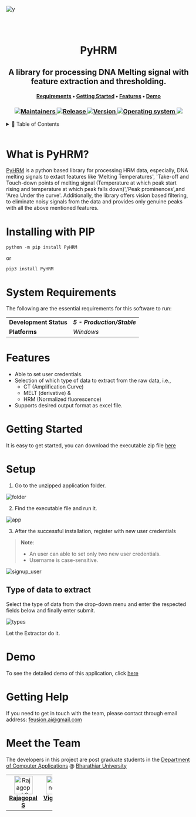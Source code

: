 ![y](https://user-images.githubusercontent.com/80576855/233824868-99358619-cc04-415c-9f55-94d105fa8d3d.png)
<div align="center">
    <br>
        <a href="" width="250px" height="250px" alt="Software_E-logo"></a>
      <br>
    <h1>PyHRM</h1>
    <h2><b>A library for processing DNA Melting signal with feature extraction and thresholding.</b></h2>
        <h4>
        <a href="#system-requirements">Requirements</a>
        •
        <a href="#getting-started">Getting Started</a>
        •
        <a href="#features">Features</a>
        •
        <a href="#demo">Demo</a>
    </h4>
    <h3>
        <a href="#meet-the-team">
            <img src="https://img.shields.io/badge/maintainers-The Team-cyan" alt="Maintainers">
        </a>
        <a href="https://github.com/FEUSION/Extractor/releases/latest/tags/v0.0.1">
            <img src="https://img.shields.io/badge/launched-April%202023-teal" alt="Release">
        </a>
        <a href="https://github.com/FEUSION/Extractor/releases/latest">
        <img src="https://img.shields.io/github/release/MLRS-dev/Extractor?color=brightgreen&label=version" alt="Version">
        </a>
        <a href="https://www.microsoft.com/en-in/software-download/">
        <img src="https://img.shields.io/badge/platform-Windows-blue" alt="Operating system">
      </a>
      <a href="https://github.com/FEUSION/Extractor/commits/main">
      <img src="https://img.shields.io/github/last-commit/FEUSION/Extractor?color=blueviolet&label=updated">
      </a>
    </h3>
</div>



<!-- TABLE OF CONTENTS -->
<details>
  <summary>📌 Table of Contents</summary>
  <ol>
    <li>
      <a href="#why-extractor">Why EXTRACTOR?</a>
    </li>
    <li>
    <a href="#what-is-extractor">What is EXTRACTOR?</a>
    </li>
    <li><a href="#system-requirements">System Requirements</a></li>
    <li><a href="#features">Features</a></li>
    <li>
      <a href="#getting-started">Getting Started</a>
      <ul>
        <li><a href="#setup">Setup</a></li>
      </ul>
    </li>
    <li><a href="#demo">Demo</a></li>
    <li><a href="#getting-help">Getting Help</a></li>
    <li><a href="#meet-the-team">Meet the Team</a></li>
  </ol>
</details>

<br />

# What is PyHRM?
[PyHRM]([https://github.com/FEUSION/Extractor](https://feusion.github.io/PyHRM/)) is a python based library for processing HRM data, especially, DNA melting signals to extact features like 'Melting Temperatures', 'Take-off and Touch-down points of melting signal (Temperature at which peak start rising and temperature at which peak falls down)','Peak prominences',and 'Area Under the curve'. Additionally, the library offers vision based filtering, to eliminate noisy signals from the data and provides only genuine peaks with all the above mentioned features.


# Installing with PIP

```
python -m pip install PyHRM
```
or
```
pip3 install PyHRM
```

# System Requirements

The following are the essential requirements for this software to run:

<table>
  <tr>
    <td nowrap><strong>Development Status</strong></td><td href = "https://pypi.org/search/?c=Development+Status+%3A%3A+5+-+Production%2FStable"><i ><b >5 - Production/Stable </b></i></td>
  </tr>
  <tr>
    <td nowrap><strong>Platforms</strong></td><td><i>Windows</i></td>
  </tr>
</table>

# Features
- Able to set user credentials.
- Selection of which type of data to extract from the raw data, i.e.,
    - CT (Amplification Curve)
    - MELT (derivative) &
    - HRM (Normalized fluorescence)
- Supports desired output format as excel file.

# Getting Started

It is easy to get started, you can download the executable zip file [here](https://github.com/FEUSION/Extractor/releases/latest/download/EXTRACTOR-v1.0.0.zip)

# Setup

1. Go to the unzipped application folder.

![folder](https://user-images.githubusercontent.com/126145859/228214338-2dbcedb7-74bd-43ac-acf2-57e372cc806e.jpg)


2. Find the executable file and run it.

![app](https://user-images.githubusercontent.com/126145859/229074435-de70dc29-2d13-4245-932b-cacd9ad72cf3.jpg)


3. After the successful installation, register with new user credentials

> **Note**:
> - An user can able to set only two new user credentials.
> - Username is  case-sensitive.

![signup_user](https://user-images.githubusercontent.com/126145859/229084487-5184df34-ccce-4e87-9cae-9ab78d4c62d7.png)


## Type of data to extract

Select the type of data from the drop-down menu and enter the respected fields below and finally enter submit.

![types](https://user-images.githubusercontent.com/126145859/229084427-a837e98a-fbc9-451c-9ff7-51c30f41b3df.png)

Let the Extractor do it.


# Demo

To see the detailed demo of this application, click [here](https://youtu.be/4sDumV86qFI)

# Getting Help

If you need to get in touch with the team, please contact through email address: [feusion.ai@gmail.com](mailto:feusion.ai@gmail.com?subject=Extractor%20Application)

# Meet the Team

   The developers in this project are post graduate students in the [Department of Computer Applications](https://b-u.ac.in/23/department-computer-applications) @ [Bharathiar University](https://b-u.ac.in/)
<table style="width:25%">
  <tbody>
    <tr>
      <td align="center" valign="top"><a href="https://github.com/rajag0pal"><img src="https://avatars.githubusercontent.com/u/80576855?v=4" width="50px;" alt="Rajagopal S"/><br /><sub><b><a href="https://www.linkedin.com/in/rajagopal-s/">Rajagopal S</a></b></sub></a><br /></td>
      <td align="center" valign="top"><a href="https://github.com/VIGNESH-R-06"><img src="https://avatars.githubusercontent.com/u/94525493?v=4" width="50px;" alt="Vignesh R"/><br /><sub><b><a href="https://www.linkedin.com/in/vignesh-r-31b5601b8/">Vignesh R</a></b></sub></a><br /></td>
      <td align="center" valign="top"><a href="https://github.com/IamSenthilKumar"><img src="https://avatars.githubusercontent.com/u/89689985?v=4" width="50px;" alt="Senthil Kumar N"/><br /><sub><b><a href="https://www.linkedin.com/in/senthilkumar-n/">N.S.K</a></b></sub></a><br /></td>
    </tr>
  </tbody>
</table>
